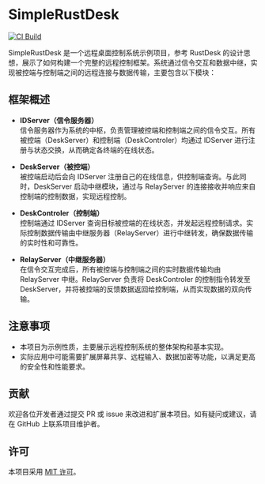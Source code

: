 # SimpleRustDesk

[![CI Build](https://github.com/SwartzMss/SimpleRustDesk/actions/workflows/msbuild.yml/badge.svg)](https://github.com/SwartzMss/SimpleRustDesk/actions/workflows/msbuild.yml)

SimpleRustDesk 是一个远程桌面控制系统示例项目，参考 RustDesk 的设计思想，展示了如何构建一个完整的远程控制框架。系统通过信令交互和数据中继，实现被控端与控制端之间的远程连接与数据传输，主要包含以下模块：

## 框架概述

- **IDServer（信令服务器）**  
  信令服务器作为系统的中枢，负责管理被控端和控制端之间的信令交互。所有被控端（DeskServer）和控制端（DeskControler）均通过 IDServer 进行注册与状态交换，从而确定各终端的在线状态。

- **DeskServer（被控端）**  
  被控端启动后会向 IDServer 注册自己的在线信息，供控制端查询。与此同时，DeskServer 启动中继模块，通过与 RelayServer 的连接接收并响应来自控制端的控制数据，实现远程控制。

- **DeskControler（控制端）**  
  控制端通过 IDServer 查询目标被控端的在线状态，并发起远程控制请求。实际控制数据传输由中继服务器（RelayServer）进行中继转发，确保数据传输的实时性和可靠性。

- **RelayServer（中继服务器）**  
  在信令交互完成后，所有被控端与控制端之间的实时数据传输均由 RelayServer 中继。RelayServer 负责将 DeskControler 的控制指令转发至 DeskServer，并将被控端的反馈数据返回给控制端，从而实现数据的双向传输。

## 注意事项

- 本项目为示例性质，主要展示远程控制系统的整体架构和基本实现。
- 实际应用中可能需要扩展屏幕共享、远程输入、数据加密等功能，以满足更高的安全性和性能要求。

## 贡献

欢迎各位开发者通过提交 PR 或 issue 来改进和扩展本项目。如有疑问或建议，请在 GitHub 上联系项目维护者。

## 许可

本项目采用 [MIT 许可](LICENSE)。
